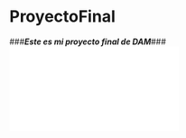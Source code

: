 # ProyectoFinal
###***Este es mi proyecto final de DAM***###
![Memoria](/Media/MemoriaProyecto.pdf)
